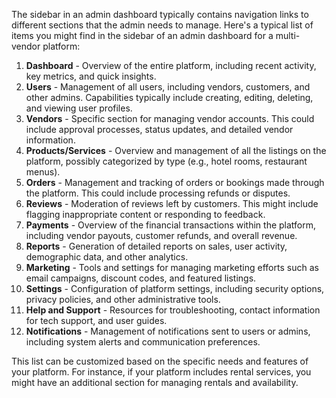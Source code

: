 The sidebar in an admin dashboard typically contains navigation links to different sections that the admin needs to manage. Here's a typical list of items you might find in the sidebar of an admin dashboard for a multi-vendor platform:

1. **Dashboard** - Overview of the entire platform, including recent activity, key metrics, and quick insights.
2. **Users** - Management of all users, including vendors, customers, and other admins. Capabilities typically include creating, editing, deleting, and viewing user profiles.
3. **Vendors** - Specific section for managing vendor accounts. This could include approval processes, status updates, and detailed vendor information.
4. **Products/Services** - Overview and management of all the listings on the platform, possibly categorized by type (e.g., hotel rooms, restaurant menus).
5. **Orders** - Management and tracking of orders or bookings made through the platform. This could include processing refunds or disputes.
6. **Reviews** - Moderation of reviews left by customers. This might include flagging inappropriate content or responding to feedback.
7. **Payments** - Overview of the financial transactions within the platform, including vendor payouts, customer refunds, and overall revenue.
8. **Reports** - Generation of detailed reports on sales, user activity, demographic data, and other analytics.
9. **Marketing** - Tools and settings for managing marketing efforts such as email campaigns, discount codes, and featured listings.
10. **Settings** - Configuration of platform settings, including security options, privacy policies, and other administrative tools.
11. **Help and Support** - Resources for troubleshooting, contact information for tech support, and user guides.
12. **Notifications** - Management of notifications sent to users or admins, including system alerts and communication preferences.

This list can be customized based on the specific needs and features of your platform. For instance, if your platform includes rental services, you might have an additional section for managing rentals and availability.